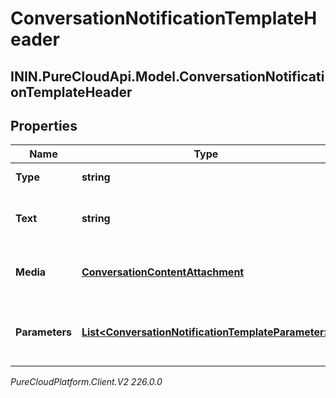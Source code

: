 # ConversationNotificationTemplateHeader

## ININ.PureCloudApi.Model.ConversationNotificationTemplateHeader

## Properties

|Name | Type | Description | Notes|
|------------ | ------------- | ------------- | -------------|
| **Type** | **string** | Template header type. | |
| **Text** | **string** | Header text. For WhatsApp, ignored. | [optional] |
| **Media** | [**ConversationContentAttachment**](ConversationContentAttachment) | Media template header image. | [optional] |
| **Parameters** | [**List&lt;ConversationNotificationTemplateParameter&gt;**](ConversationNotificationTemplateParameter) | Template parameters for placeholders in template. | [optional] |



_PureCloudPlatform.Client.V2 226.0.0_
